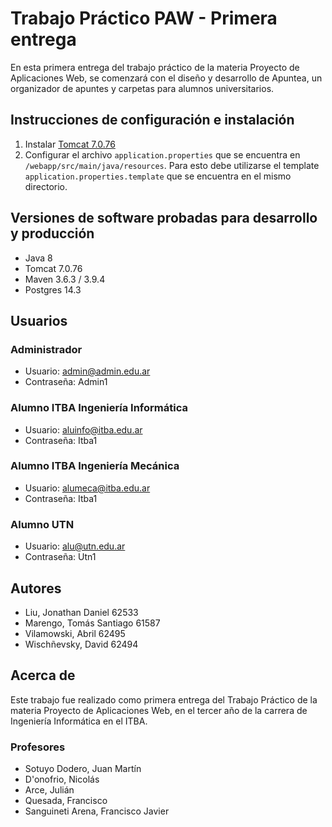 
# Trabajo Práctico PAW - Primera entrega
En esta primera entrega del trabajo práctico de la materia Proyecto de Aplicaciones Web, se comenzará con el diseño y desarrollo de Apuntea, un organizador de apuntes y carpetas para alumnos universitarios.

## Instrucciones de configuración e instalación
1. Instalar [Tomcat 7.0.76](https://archive.apache.org/dist/tomcat/tomcat-7/v7.0.76/)
2. Configurar el archivo `application.properties` que se encuentra en `/webapp/src/main/java/resources`. Para esto debe utilizarse el template `application.properties.template` que se encuentra en el mismo directorio.

## Versiones de software probadas para desarrollo y producción
* Java 8
* Tomcat 7.0.76
* Maven 3.6.3 / 3.9.4
* Postgres 14.3

## Usuarios
### Administrador
* Usuario: admin@admin.edu.ar
* Contraseña: Admin1

### Alumno ITBA Ingeniería Informática
* Usuario: aluinfo@itba.edu.ar
* Contraseña: Itba1

### Alumno ITBA Ingeniería Mecánica
* Usuario: alumeca@itba.edu.ar
* Contraseña: Itba1

### Alumno UTN
* Usuario: alu@utn.edu.ar
* Contraseña: Utn1

## Autores
* Liu, Jonathan Daniel 62533
* Marengo, Tomás Santiago 61587
* Vilamowski, Abril 62495
* Wischñevsky, David 62494

## Acerca de
Este trabajo fue realizado como primera entrega del Trabajo Práctico de la materia Proyecto de Aplicaciones Web, en el tercer año de la carrera de Ingeniería Informática en el ITBA.


### Profesores
* Sotuyo Dodero, Juan Martín
* D'onofrio, Nicolás
* Arce, Julián
* Quesada, Francisco
* Sanguineti Arena, Francisco Javier

